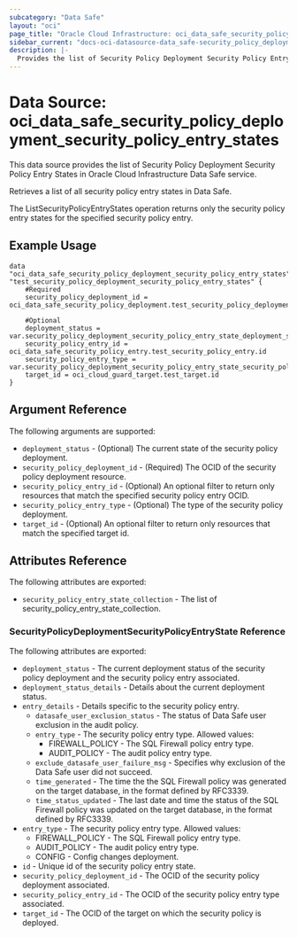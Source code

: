 ```yaml
---
subcategory: "Data Safe"
layout: "oci"
page_title: "Oracle Cloud Infrastructure: oci_data_safe_security_policy_deployment_security_policy_entry_states"
sidebar_current: "docs-oci-datasource-data_safe-security_policy_deployment_security_policy_entry_states"
description: |-
  Provides the list of Security Policy Deployment Security Policy Entry States in Oracle Cloud Infrastructure Data Safe service
---
```


# Data Source: oci_data_safe_security_policy_deployment_security_policy_entry_states
This data source provides the list of Security Policy Deployment Security Policy Entry States in Oracle Cloud Infrastructure Data Safe service.

Retrieves a list of all security policy entry states in Data Safe.

The ListSecurityPolicyEntryStates operation returns only the security policy entry states for the specified security policy entry.


## Example Usage

```hcl
data "oci_data_safe_security_policy_deployment_security_policy_entry_states" "test_security_policy_deployment_security_policy_entry_states" {
	#Required
	security_policy_deployment_id = oci_data_safe_security_policy_deployment.test_security_policy_deployment.id

	#Optional
	deployment_status = var.security_policy_deployment_security_policy_entry_state_deployment_status
	security_policy_entry_id = oci_data_safe_security_policy_entry.test_security_policy_entry.id
	security_policy_entry_type = var.security_policy_deployment_security_policy_entry_state_security_policy_entry_type
	target_id = oci_cloud_guard_target.test_target.id
}
```

## Argument Reference

The following arguments are supported:

* `deployment_status` - (Optional) The current state of the security policy deployment.
* `security_policy_deployment_id` - (Required) The OCID of the security policy deployment resource.
* `security_policy_entry_id` - (Optional) An optional filter to return only resources that match the specified security policy entry OCID.
* `security_policy_entry_type` - (Optional) The type of the security policy deployment.
* `target_id` - (Optional) An optional filter to return only resources that match the specified target id.


## Attributes Reference

The following attributes are exported:

* `security_policy_entry_state_collection` - The list of security_policy_entry_state_collection.

### SecurityPolicyDeploymentSecurityPolicyEntryState Reference

The following attributes are exported:

* `deployment_status` - The current deployment status of the security policy deployment and the security policy entry associated.
* `deployment_status_details` - Details about the current deployment status.
* `entry_details` - Details specific to the security policy entry.
	* `datasafe_user_exclusion_status` - The status of Data Safe user exclusion in the audit policy.
	* `entry_type` - The security policy entry type. Allowed values:
		* FIREWALL_POLICY - The SQL Firewall policy entry type.
		* AUDIT_POLICY - The audit policy entry type. 
	* `exclude_datasafe_user_failure_msg` - Specifies why exclusion of the Data Safe user did not succeed.
	* `time_generated` - The time the the SQL Firewall policy was generated on the target database, in the format defined by RFC3339.
	* `time_status_updated` - The last date and time the status of the SQL Firewall policy was updated on the target database, in the format defined by RFC3339.
* `entry_type` - The security policy entry type. Allowed values:
	* FIREWALL_POLICY - The SQL Firewall policy entry type.
	* AUDIT_POLICY - The audit policy entry type.
	* CONFIG - Config changes deployment. 
* `id` - Unique id of the security policy entry state.
* `security_policy_deployment_id` - The OCID of the security policy deployment associated.
* `security_policy_entry_id` - The OCID of the security policy entry type associated.
* `target_id` - The OCID of the target on which the security policy is deployed.

